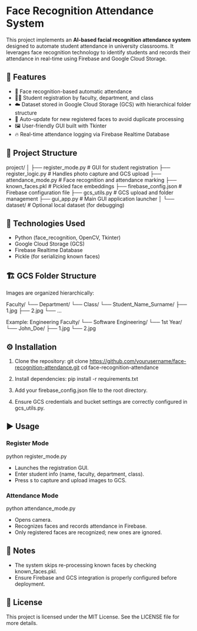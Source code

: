 # Face Recognition Attendance System

This project implements an **AI-based facial recognition attendance system** designed to automate student attendance in university classrooms. It leverages face recognition technology to identify students and records their attendance in real-time using Firebase and Google Cloud Storage.

## 🚀 Features

- 📸 Face recognition-based automatic attendance
- 🧑‍🎓 Student registration by faculty, department, and class
- ☁️ Dataset stored in Google Cloud Storage (GCS) with hierarchical folder structure
- 🔄 Auto-update for new registered faces to avoid duplicate processing
- 🖼️ User-friendly GUI built with Tkinter
- 🔥 Real-time attendance logging via Firebase Realtime Database

## 📁 Project Structure

project/
│
├── register_mode.py           # GUI for student registration
├── register_logic.py          # Handles photo capture and GCS upload
├── attendance_mode.py         # Face recognition and attendance marking
├── known_faces.pkl            # Pickled face embeddings
├── firebase_config.json       # Firebase configuration file
├── gcs_utils.py               # GCS upload and folder management
├── gui_app.py                 # Main GUI application launcher
│
└── dataset/                   # Optional local dataset (for debugging)

## 🧰 Technologies Used

- Python (face_recognition, OpenCV, Tkinter)
- Google Cloud Storage (GCS)
- Firebase Realtime Database
- Pickle (for serializing known faces)

## 🏗️ GCS Folder Structure

Images are organized hierarchically:

Faculty/
└── Department/
    └── Class/
        └── Student_Name_Surname/
            ├── 1.jpg
            ├── 2.jpg
            └── ...

Example:
Engineering Faculty/
└── Software Engineering/
    └── 1st Year/
        └── John_Doe/
            ├── 1.jpg
            └── 2.jpg

## ⚙️ Installation

1. Clone the repository:
   git clone https://github.com/yourusername/face-recognition-attendance.git
   cd face-recognition-attendance

2. Install dependencies:
   pip install -r requirements.txt

3. Add your firebase_config.json file to the root directory.

4. Ensure GCS credentials and bucket settings are correctly configured in gcs_utils.py.

## ▶️ Usage

### Register Mode

python register_mode.py

- Launches the registration GUI.
- Enter student info (name, faculty, department, class).
- Press s to capture and upload images to GCS.

### Attendance Mode

python attendance_mode.py

- Opens camera.
- Recognizes faces and records attendance in Firebase.
- Only registered faces are recognized; new ones are ignored.

## 📌 Notes

- The system skips re-processing known faces by checking known_faces.pkl.
- Ensure Firebase and GCS integration is properly configured before deployment.


## 📄 License

This project is licensed under the MIT License. See the LICENSE file for more details.
